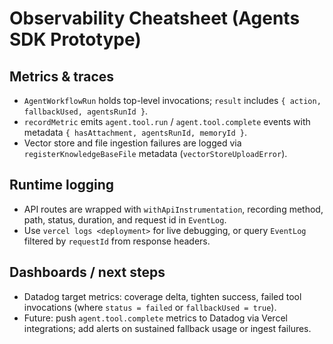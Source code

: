 # Observability Cheatsheet (Agents SDK Prototype)

## Metrics & traces
- `AgentWorkflowRun` holds top-level invocations; `result` includes `{ action, fallbackUsed, agentsRunId }`.
- `recordMetric` emits `agent.tool.run` / `agent.tool.complete` events with metadata `{ hasAttachment, agentsRunId, memoryId }`.
- Vector store and file ingestion failures are logged via `registerKnowledgeBaseFile` metadata (`vectorStoreUploadError`).

## Runtime logging
- API routes are wrapped with `withApiInstrumentation`, recording method, path, status, duration, and request id in `EventLog`.
- Use `vercel logs <deployment>` for live debugging, or query `EventLog` filtered by `requestId` from response headers.

## Dashboards / next steps
- Datadog target metrics: coverage delta, tighten success, failed tool invocations (where `status = failed` or `fallbackUsed = true`).
- Future: push `agent.tool.complete` metrics to Datadog via Vercel integrations; add alerts on sustained fallback usage or ingest failures.
